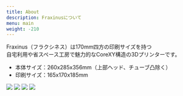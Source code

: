 ```yaml
---
title: About
description: Fraxinusについて
menu: main
weight: -210
---
```


Fraxinus（フラクシネス）は170mm四方の印刷サイズを持つ  
自宅利用や省スペース工房で魅力的なCoreXY構造の3Dプリンターです。

* 本体サイズ：260x285x356mm（上部ヘッド、チューブ凸除く）
* 印刷サイズ：165x170x185mm


![](/images/Fraxinus1.jpg)
![](/images/Fraxinus2.jpg)
![](/images/Fraxinus3.jpg)
![](/images/Fraxinus4.jpg)